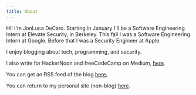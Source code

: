 ```yaml
---
title: About
---
```


Hi! I'm JonLuca DeCaro. Starting in January I'll be a Software Engineering Intern at Elevate Security, in Berkeley. This fall I was a Software Engineering Intern at Google. Before that I was a Security Engineer at Apple.

I enjoy blogging about tech, programming, and security. 

I also write for HackerNoon and freeCodeCamp on Medium, [here](https://medium.com/@jonluca).

You can get an RSS feed of the blog <a href="/feed.xml">here.</a>

You can return to my personal site (non-blog) [here](https://jonlu.ca).
